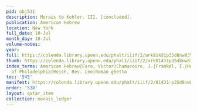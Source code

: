 ```yaml
---
pid: obj531
description: Morais to Kohler. III. [concluded].
publication: American Hebrew
location: New York
full_date: 10-Jul
month_day: 10-Jul
volume-notes:
year:
full: https://colenda.library.upenn.edu/phalt/iiif/2/ark81431p35d8nw83%2FSHA256E-s6781870--e9542f2b1b848432c8fd01ae97e471211cba48e4e7029e1c8fca68495f11240d.jpeg/full/3500,/0/default.jpg
thumb: https://colenda.library.upenn.edu/phalt/iiif/2/ark81431p35d8nw83%2FSHA256E-s6781870--e9542f2b1b848432c8fd01ae97e471211cba48e4e7029e1c8fca68495f11240d.jpeg/full/!200,200/0/default.jpg
index_terms: American Hebrew|Caro, Victor|Chumaceiro, J.|Frankel, I.|Hebrew Ministers
  of Philadelphia|Reich, Rev. Leo|Roman ghetto
toc: '545'
manifest: https://colenda.library.upenn.edu/phalt/iiif/2/81431-p35d8nw83/manifest
order: '530'
layout: qatar_item
collection: morais_ledger
---
```

